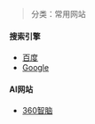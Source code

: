 > 分类：常用网站

#### 搜索引擎

- [百度](https://www.baidu.com)
- [Google](https://www.google.com/)

#### AI网站
- [360智脑](https://ai.360.com/)
